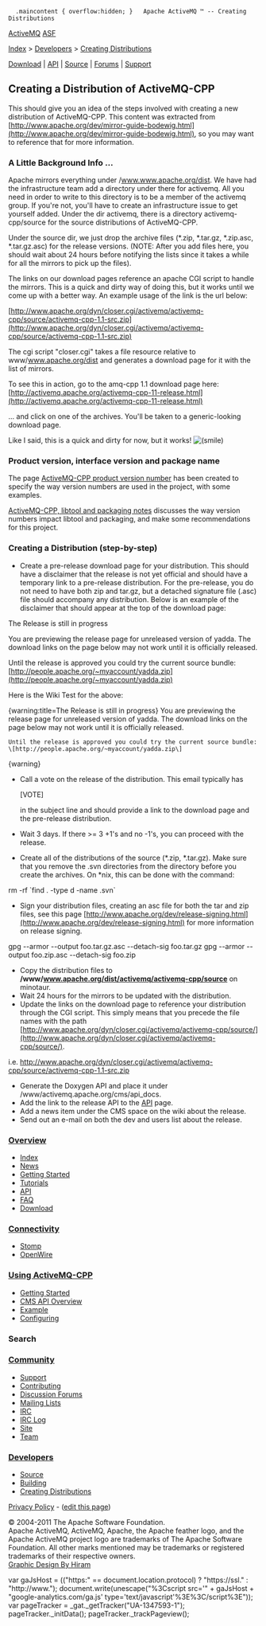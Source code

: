       .maincontent { overflow:hidden; }   Apache ActiveMQ ™ -- Creating Distributions 

[ActiveMQ](http://activemq.apache.org/) [ASF](http://www.apache.org)

[Index](index.html) > [Developers](developers.html) > [Creating Distributions](creating-distributions.html)

[Download](download.html) | [API](api.html) | [Source](source.html) | [Forums](http://activemq.apache.org/discussion-forums.html) | [Support](support.html)

Creating a Distribution of ActiveMQ-CPP
---------------------------------------

This should give you an idea of the steps involved with creating a new distribution of ActiveMQ-CPP. This content was extracted from [http://www.apache.org/dev/mirror-guide-bodewig.html](http://www.apache.org/dev/mirror-guide-bodewig.html), so you may want to reference that for more information.

### A Little Background Info ...

Apache mirrors everything under /www.www.apache.org/dist. We have had the infrastructure team add a directory under there for activemq. All you need in order to write to this directory is to be a member of the activemq group. If you're not, you'll have to create an infrastructure issue to get yourself added. Under the dir activemq, there is a directory activemq-cpp/source for the source distributions of ActiveMQ-CPP.

Under the source dir, we just drop the archive files (*.zip, *.tar.gz, *.zip.asc, *.tar.gz.asc) for the release versions. (NOTE: After you add files here, you should wait about 24 hours before notifying the lists since it takes a while for all the mirrors to pick up the files).

The links on our download pages reference an apache CGI script to handle the mirrors. This is a quick and dirty way of doing this, but it works until we come up with a better way. An example usage of the link is the url below:

[http://www.apache.org/dyn/closer.cgi/activemq/activemq-cpp/source/activemq-cpp-1.1-src.zip](http://www.apache.org/dyn/closer.cgi/activemq/activemq-cpp/source/activemq-cpp-1.1-src.zip)

The cgi script "closer.cgi" takes a file resource relative to www/www.apache.org/dist and generates a download page for it with the list of mirrors.

To see this in action, go to the amq-cpp 1.1 download page here: [http://activemq.apache.org/activemq-cpp-11-release.html](http://activemq.apache.org/activemq-cpp-11-release.html)

... and click on one of the archives. You'll be taken to a generic-looking download page.

Like I said, this is a quick and dirty for now, but it works! ![(smile)](https://cwiki.apache.org/confluence/s/en_GB/5982/f2b47fb3d636c8bc9fd0b11c0ec6d0ae18646be7.1/_/images/icons/emoticons/smile.png)

### Product version, interface version and package name

The page [ActiveMQ-CPP product version number](activemq-cpp-product-version-number.html) has been created to specify the way version numbers are used in the project, with some examples.

[ActiveMQ-CPP, libtool and packaging notes](activemq-cpp-libtool-and-packaging-notes.html) discusses the way version numbers impact libtool and packaging, and make some recommendations for this project.

### Creating a Distribution (step-by-step)

*   Create a pre-release download page for your distribution. This should have a disclaimer that the release is not yet official and should have a temporary link to a pre-release distribution. For the pre-release, you do not need to have both zip and tar.gz, but a detached signature file (.asc) file should accompany any distribution. Below is an example of the disclaimer that should appear at the top of the download page:

The Release is still in progress

You are previewing the release page for unreleased version of yadda. The download links on the page below may not work until it is officially released.

Until the release is approved you could try the current source bundle:  
[http://people.apache.org/~myaccount/yadda.zip](http://people.apache.org/~myaccount/yadda.zip)

Here is the Wiki Test for the above:

{warning:title=The Release is still in progress}
 	You are previewing the release page for unreleased version of yadda. The download links on the page below may not work until it is officially released.
 	 
 	Until the release is approved you could try the current source bundle:
 	\[http://people.apache.org/~myaccount/yadda.zip\]
{warning}

*   Call a vote on the release of the distribution. This email typically has
    
    \[VOTE\]
    
    in the subject line and should provide a link to the download page and the pre-release distribution.
*   Wait 3 days. If there >= 3 +1's and no -1's, you can proceed with the release.
*   Create all of the distributions of the source (*.zip, *.tar.gz). Make sure that you remove the .svn directories from the directory before you create the archives. On *nix, this can be done with the command:

rm -rf \`find . -type d -name .svn\`

*   Sign your distribution files, creating an asc file for both the tar and zip files, see this page [http://www.apache.org/dev/release-signing.html](http://www.apache.org/dev/release-signing.html) for more information on release signing.

gpg --armor --output foo.tar.gz.asc --detach-sig foo.tar.gz
gpg --armor --output foo.zip.asc --detach-sig foo.zip

*   Copy the distribution files to **/www/www.apache.org/dist/activemq/activemq-cpp/source** on minotaur.
*   Wait 24 hours for the mirrors to be updated with the distribution.
*   Update the links on the download page to reference your distribution through the CGI script. This simply means that you precede the file names with the path [http://www.apache.org/dyn/closer.cgi/activemq/activemq-cpp/source/](http://www.apache.org/dyn/closer.cgi/activemq/activemq-cpp/source/).

i.e. http://www.apache.org/dyn/closer.cgi/activemq/activemq-cpp/source/activemq-cpp-1.1-src.zip

*   Generate the Doxygen API and place it under /www/activemq.apache.org/cms/api_docs.
*   Add the link to the release API to the [API](api.html) page.
*   Add a news item under the CMS space on the wiki about the release.
*   Send out an e-mail on both the dev and users list about the release.

### [Overview](index.html)

*   [Index](index.html)
*   [News](news.html)
*   [Getting Started](getting-started.html)
*   [Tutorials](tutorials.html)
*   [API](api.html)
*   [FAQ](faq.html)
*   [Download](download.html)

### [Connectivity](connectivity.html)

*   [Stomp](stomp-support.html)
*   [OpenWire](openwire-support.html)

### [Using ActiveMQ-CPP](using-activemq-cpp.html)

*   [Getting Started](getting-started.html)
*   [CMS API Overview](cms-api-overview.html)
*   [Example](example.html)
*   [Configuring](configuring.html)

### Search

    
  

### [Community](community.html)

*   [Support](support.html)
*   [Contributing](http://activemq.apache.org/contributing.html)
*   [Discussion Forums](http://activemq.apache.org/discussion-forums.html)
*   [Mailing Lists](http://activemq.apache.org/mailing-lists.html)
*   [IRC](irc://irc.codehaus.org/activemq)
*   [IRC Log](http://servlet.uwyn.com/drone/log/hausbot/activemq)
*   [Site](site.html)
*   [Team](http://activemq.apache.org/team.html)

### [Developers](developers.html)

*   [Source](source.html)
*   [Building](building.html)
*   [Creating Distributions](creating-distributions.html)

[Privacy Policy](http://activemq.apache.org/privacy-policy.html) \- ([edit this page](https://cwiki.apache.org/confluence/pages/editpage.action?pageId=52862))

© 2004-2011 The Apache Software Foundation.  
Apache ActiveMQ, ActiveMQ, Apache, the Apache feather logo, and the Apache ActiveMQ project logo are trademarks of The Apache Software Foundation. All other marks mentioned may be trademarks or registered trademarks of their respective owners.  
[Graphic Design By Hiram](http://hiramchirino.com)

var gaJsHost = (("https:" == document.location.protocol) ? "https://ssl." : "http://www."); document.write(unescape("%3Cscript src='" + gaJsHost + "google-analytics.com/ga.js' type='text/javascript'%3E%3C/script%3E")); var pageTracker = \_gat.\_getTracker("UA-1347593-1"); pageTracker.\_initData(); pageTracker.\_trackPageview();